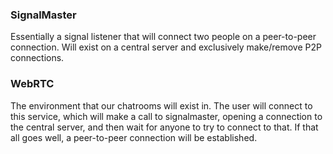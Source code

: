 ### SignalMaster

Essentially a signal listener that will connect two people on a peer-to-peer connection. Will exist on a central server and exclusively make/remove P2P connections.


### WebRTC

 The environment that our chatrooms will exist in. The user will connect to this service, which will make a call to signalmaster, opening a connection to the central server, and then wait for anyone to try to connect to that. If that all goes well, a peer-to-peer connection will be established.

